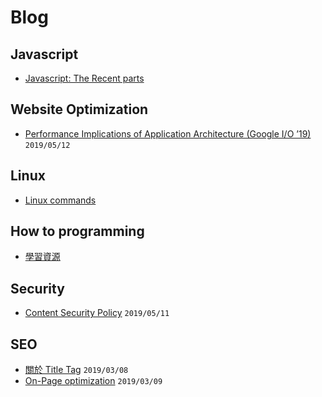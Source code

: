 # Blog

## Javascript
- [Javascript: The Recent parts](https://github.com/Clarencef/blog/issues/7)

## Website Optimization
- [Performance Implications of Application Architecture (Google I/O ’19)](https://github.com/Clarencef/blog/issues/6) ```2019/05/12```
## Linux
- [Linux commands](https://github.com/Clarencef/blog/issues/3)

## How to programming
- [學習資源](https://github.com/Clarencef/blog/issues/4)

## Security
- [Content Security Policy](https://github.com/Clarencef/blog/issues/5) ```2019/05/11```

## SEO
- [關於 Title Tag](https://github.com/Clarencef/blog/issues/1) ```2019/03/08```
- [On-Page optimization](https://github.com/Clarencef/blog/issues/2) ```2019/03/09```
